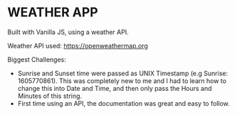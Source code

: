 # WEATHER APP

Built with Vanilla JS, using a weather API.

Weather API used: https://openweathermap.org


Biggest Challenges: 
- Sunrise and Sunset time were passed as UNIX Timestamp (e.g Sunrise: 1605770861). This was completely new to me and I had to learn how to change this into Date and Time, and then only pass the Hours and Minutes of this string.
- First time using an API, the documentation was great and easy to follow.
